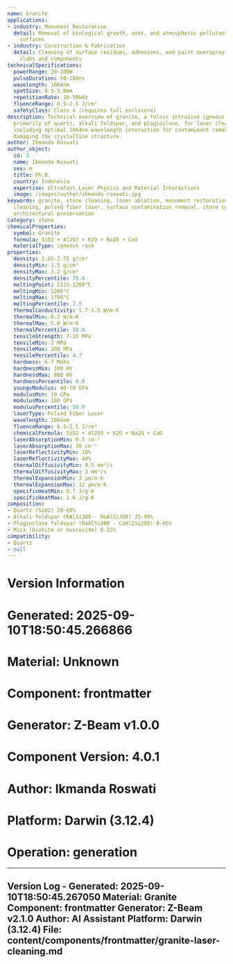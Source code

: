 ```yaml
---
name: Granite
applications:
- industry: Monument Restoration
  detail: Removal of biological growth, soot, and atmospheric pollutants from granite
    surfaces
- industry: Construction & Fabrication
  detail: Cleaning of surface residues, adhesives, and paint overspray from granite
    slabs and components
technicalSpecifications:
  powerRange: 20-100W
  pulseDuration: 50-200ns
  wavelength: 1064nm
  spotSize: 0.5-3.0mm
  repetitionRate: 10-50kHz
  fluenceRange: 0.5–2.5 J/cm²
  safetyClass: Class 4 (requires full enclosure)
description: Technical overview of granite, a felsic intrusive igneous rock composed
  primarily of quartz, alkali feldspar, and plagioclase, for laser cleaning applications,
  including optimal 1064nm wavelength interaction for contaminant removal without
  damaging the crystalline structure.
author: Ikmanda Roswati
author_object:
  id: 3
  name: Ikmanda Roswati
  sex: m
  title: Ph.D.
  country: Indonesia
  expertise: Ultrafast Laser Physics and Material Interactions
  image: /images/author/ikmanda-roswati.jpg
keywords: granite, stone cleaning, laser ablation, monument restoration, non-contact
  cleaning, pulsed fiber laser, surface contamination removal, stone conservation,
  architectural preservation
category: stone
chemicalProperties:
  symbol: Granite
  formula: SiO2 + Al2O3 + K2O + Na2O + CaO
  materialType: igneous rock
properties:
  density: 2.65-2.75 g/cm³
  densityMin: 1.5 g/cm³
  densityMax: 3.2 g/cm³
  densityPercentile: 70.6
  meltingPoint: 1215-1260°C
  meltingMin: 1200°C
  meltingMax: 1700°C
  meltingPercentile: 7.5
  thermalConductivity: 1.7-3.5 W/m·K
  thermalMin: 0.2 W/m·K
  thermalMax: 5.0 W/m·K
  thermalPercentile: 50.0
  tensileStrength: 7-25 MPa
  tensileMin: 2 MPa
  tensileMax: 300 MPa
  tensilePercentile: 4.7
  hardness: 6-7 Mohs
  hardnessMin: 100 HV
  hardnessMax: 800 HV
  hardnessPercentile: 0.0
  youngsModulus: 40-70 GPa
  modulusMin: 10 GPa
  modulusMax: 100 GPa
  modulusPercentile: 50.0
  laserType: Pulsed Fiber Laser
  wavelength: 1064nm
  fluenceRange: 0.5–2.5 J/cm²
  chemicalFormula: SiO2 + Al2O3 + K2O + Na2O + CaO
  laserAbsorptionMin: 0.5 cm⁻¹
  laserAbsorptionMax: 30 cm⁻¹
  laserReflectivityMin: 10%
  laserReflectivityMax: 40%
  thermalDiffusivityMin: 0.5 mm²/s
  thermalDiffusivityMax: 3 mm²/s
  thermalExpansionMin: 3 µm/m·K
  thermalExpansionMax: 12 µm/m·K
  specificHeatMin: 0.7 J/g·K
  specificHeatMax: 1.0 J/g·K
composition:
- Quartz (SiO2) 20-60%
- Alkali feldspar (KAlSi3O8 - NaAlSi3O8) 35-90%
- Plagioclase feldspar (NaAlSi3O8 - CaAl2Si2O8) 0-65%
- Mica (biotite or muscovite) 0-15%
compatibility:
- Quartz
- null
---
```



# Version Information
# Generated: 2025-09-10T18:50:45.266866
# Material: Unknown
# Component: frontmatter
# Generator: Z-Beam v1.0.0
# Component Version: 4.0.1
# Author: Ikmanda Roswati
# Platform: Darwin (3.12.4)
# Operation: generation

---
Version Log - Generated: 2025-09-10T18:50:45.267050
Material: Granite
Component: frontmatter
Generator: Z-Beam v2.1.0
Author: AI Assistant
Platform: Darwin (3.12.4)
File: content/components/frontmatter/granite-laser-cleaning.md
---